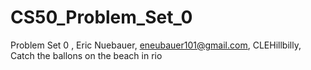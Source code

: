 # CS50_Problem_Set_0
Problem Set 0 , Eric Nuebauer, eneubauer101@gmail.com, CLEHillbilly, Catch the ballons on the beach in rio
